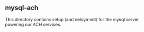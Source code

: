 ## mysql-ach

This directory contains setup (and deloyment) for the mysql server powering our ACH services.
